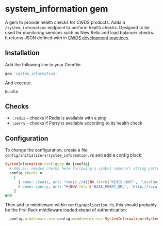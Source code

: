 # system_information gem

A gem to provide health checks for CWDS products. Adds a `/system_information`
endpoint to perform health checks. Designed to be used for monitoring services
such as New Relic and load balancer checks. It returns JSON defined with in
[CWDS development practices](https://github.com/ca-cwds/development-practices/blob/master/health_checks.md).

## Installation

Add the following line to your Gemfile:

```ruby
gem 'system_information'
```

And execute:

```cli
bundle
```

## Checks

* `:redis` - checks if Redis is available with a ping
* `:perry` - checks if Perry is available according to its health check

## Configuration

To change the configuration, create a file `config/initializers/system_information.rb`
and add a config block:

```ruby
SystemInformation.configure do |config|
  # Add all needed checks here following a symbol name/url string pattern
  config.checks =
    [
      { name: :redis, url: "redis://#{ENV.fetch('REDIS_HOST', 'localhost')}:#{ENV.fetch('REDIS_PORT', 6379)}" },
      { name: :perry, url: "#{ENV.fetch('BASE_PERRY_URL', 'http://localhost/perry')}/system-information" }
    ]
end
```

Then add to middleware within `config/application.rb`, this should probably be the first Rack middleware loaded ahead of authentication:

```ruby
  config.middleware.use config.middleware.use SystemInformation::SystemInformationMiddleware
```

